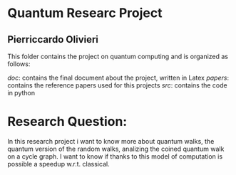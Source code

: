 # Quantum Researc Project
## Pierriccardo Olivieri 

This folder contains the project on quantum computing and is organized as follows:

*doc*: contains the final document about the project, written in Latex
*papers*: contains the reference papers used for this projects
*src*: contains the code in python

# Research Question:
In this research project i want to know more about quantum walks, the quantum version of the random walks,
analizing the coined quantum walk on a cycle graph. I want to know if thanks to this model of computation
is possible a speedup w.r.t. classical.
